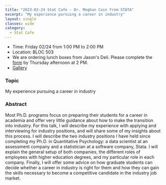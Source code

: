 ```yaml
---
title: "2023-02-24 Stat Cafe - Dr. Meghan Cain from STATA"
excerpt: "My experience pursuing a career in industry"
layout: single
classes: wide
category:
  - Stat Cafe
---
```


- Time: Friday 02/24 from 1:00 PM to 2:00 PM
- Location: BLOC 503
- We are ordering lunch boxes from Jason's Deli. Please complete the [form](https://docs.google.com/forms/d/e/1FAIpQLSfZJ713LUBAKpg773uxaOlTv_j35G_YBLcSm1YlNkxtfGTKew/viewform) by Thursday afternoon at 2 PM.
- [Gallery](/StatCafe/2023-02-24-gallery/)

### Topic

My experience pursuing a career in industry

### Abstract

Most Ph.D. programs focus on preparing their students for a career in academia and offer very little guidance about how to make the transition into industry. For this talk, I will describe my experience with applying and interviewing for industry positions, and will share some of my insights about this process. I will describe the two industry positions I have held since completing my Ph.D. in Quantitative Psychology: a data scientist at an assessment company and a statistician at a software company, Stata. I will explain the general setup of both companies, the different roles of employees with higher education degrees, and my particular role in each company. Finally, I will offer some advice on how graduate students can decide whether a career in industry is right for them and how they can gain the skills necessary to become a competitive candidate in the industry job market.
